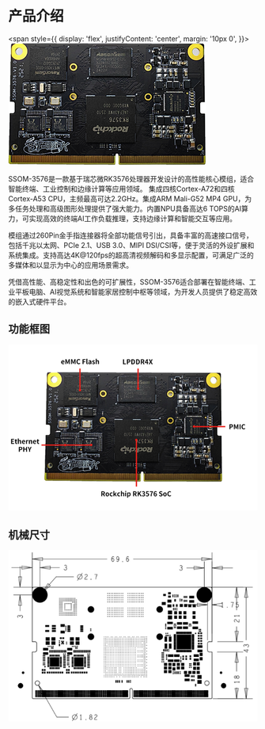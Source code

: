 # 产品介绍

<span style={{
  display: 'flex',
  justifyContent: 'center',
  margin: '10px 0',
  }}>
 ![alt text](./static/image.png)
</span>

SSOM-3576是一款基于瑞芯微RK3576处理器开发设计的高性能核心模组，适合智能终端、工业控制和边缘计算等应用领域。
集成四核Cortex-A72和四核Cortex-A53 CPU，主频最高可达2.2GHz。集成ARM Mali-G52 MP4 GPU，为多任务处理和高级图形处理提供了强大能力。内置NPU具备高达6 TOPS的AI算力，可实现高效的终端AI工作负载推理，支持边缘计算和智能交互等应用。

模组通过260Pin金手指连接器将全部功能信号引出，具备丰富的高速接口信号，包括千兆以太网、PCIe 2.1、USB 3.0、MIPI DSI/CSI等，便于灵活的外设扩展和系统集成。支持高达4K@120fps的超高清视频解码和多显示配置，可满足广泛的多媒体和以显示为中心的应用场景需求。

凭借高性能、高稳定性和出色的可扩展性，SSOM-3576适合部署在智能终端、工业平板电脑、AI视觉系统和智能家居控制中枢等领域，为开发人员提供了稳定高效的嵌入式硬件平台。


## 功能框图

![alt text](./static/image-1.png)


## 机械尺寸

![alt text](./static/image-2.png)